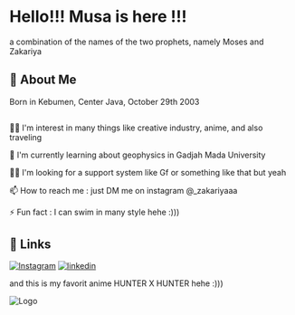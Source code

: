 # Hello!!! Musa is here !!!

a combination of the names of the two prophets, namely Moses and Zakariya


## 🚀 About Me
Born in Kebumen, Center Java, October 29th 2003 

## 
👩‍💻 I'm interest in many things like creative industry, anime, and also traveling 

🧠 I'm currently learning about geophysics in Gadjah Mada University

👯‍♀️ I'm looking for a support system like Gf or something like that but yeah 

📫 How to reach me : just DM me on instagram @_zakariyaaa

⚡️ Fun fact : I can swim in many style hehe :)))


## 🔗 Links
[![Instagram](https://www.instagram.com/_zakariyaaa)](https://Instagram.com/)
[![linkedin](https://www.linkedin.com/in/musa-zakariya-89191623b)](https://www.linkedin.com/)

and this is my favorit anime
HUNTER X HUNTER hehe :)))



![Logo](https://user-images.githubusercontent.com/103823173/185962461-a843c4e6-eb42-49d2-82ea-c62a9f7ab17c.png)
